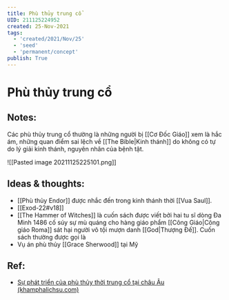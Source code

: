 ```yaml
---
title: Phù thủy trung cổ
UID: 211125224952
created: 25-Nov-2021
tags:
  - 'created/2021/Nov/25'
  - 'seed'
  - 'permanent/concept'
publish: True
---
```

# Phù thủy trung cổ

## Notes:
Các phù thủy trung cổ thường là những người bị [[Cơ Đốc Giáo]] xem là hắc ám, những quan điểm sai lệch về [[The Bible|Kinh thánh]] do không có tự do lý giải kinh thánh, nguyên nhân của bệnh tật.

![[Pasted image 20211125225101.png]]

## Ideas & thoughts:
- [[Phù thủy Endor]] được nhắc đến trong kinh thánh thời [[Vua Saul]].
- [[Exod-22#v18]]
- [[The Hammer of Witches]] là cuốn sách được viết bởi hai tu sĩ dòng Đa Minh 1486 cố súy sự mù quáng cho hàng giáo phẩm [[Công Giáo|Công giáo Roma]] sát hại người vô tội mượn danh [[God|Thượng Đế]]. Cuốn sách thường được gọi là 
- Vụ án phù thủy [[Grace Sherwood]] tại Mỹ

## Ref:
- [Sự phát triển của phù thủy thời trung cổ tại châu Âu (khamphalichsu.com)](https://khamphalichsu.com/su-phat-trien-cua-phu-thuy-va-thoi-ky-den-toi-trung-co-tai-chau-au-n26.html)

